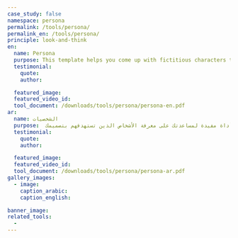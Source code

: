 ```yaml
---
case_study: false
namespace: persona
permalink: /tools/persona/
permalink_en: /tools/persona/
principle: look-and-think
en:
  name: Persona
  purpose: This template helps you come up with fictitious characters that represent the different user types within your targeted group of users. It helps to focus on the need, goals, and behaviors of a real user group based on your research. It's a useful tool to help you better understand who you are designing for.
  testimonial:
    quote:
    author:

  featured_image:
  featured_video_id:
  tool_document: /downloads/tools/persona/persona-en.pdf
ar:
  name: الشخصيات
  purpose:  يساعدك هذا النموذج في ابتكار شخصيات خيالية تمثّل عدة مستخدمين ضمن مجموعتك المستهدفة. كما يساعدك أيضًا في التركيز على الحاجة، والأهداف، وسلوكيات مجموعتك الفعلية بناء على البحث الذي قمت به. يعد هذا النموذج أداة مفيدة لمساعدتك على معرفة الأشخاص الذين تستهدفهم بتصميمك.
  testimonial:
    quote:
    author:

  featured_image:
  featured_video_id:
  tool_document: /downloads/tools/persona/persona-ar.pdf
gallery_images:
  - image:
    caption_arabic:
    caption_english:

banner_image:
related_tools:
  -
---
```

